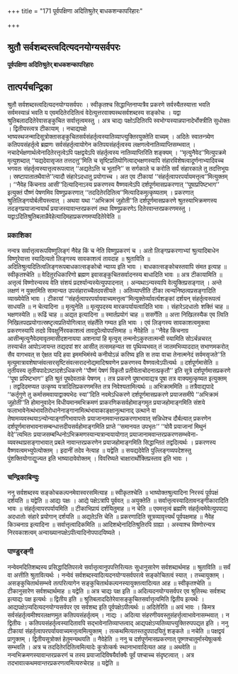 +++
title = "171 पूर्वपक्षिणा अदितिश्रुतेर् बाधकशन्कापरिहारः"

+++


## श्रुतौ सर्वशब्दस्त्वदित्यदनयोग्यसर्वपरः

**पूर्वपक्षिणा अदितिश्रुतेर् बाधकशन्कापरिहारः**

## **तात्पर्यचन्द्रिका**

श्रुतौ सर्वशब्दस्त्वदित्यदनयोग्यसर्वपरः । स्वीकृतश्च सिद्धान्तिनाप्यत्रैव प्रकरणे सर्वस्यैतस्यात्ता भवति सर्वमस्यान्नं भवति य एवमदितेरदितित्वं वेदेत्युत्तरवाक्यस्थसर्वशब्दस्य सङ्कोचः । यद्वा श्रुतिबलाददितेरेवासङ्कुचित सर्वात्तृत्वमस्तु । अत्र चाद्यः पक्षोऽदितिरपि स्वभोग्यस्यान्नपानादेर्भोक्त्रीति सुधोक्तः । द्वितीयस्त्वत्र टीकायाम् । नचाद्यपक्षे भाष्यस्थजन्मादिसूत्रोक्तासङ्कुचितसर्वसंहर्तृत्वस्यातिव्याप्त्युक्तिरयुक्तेति वाच्यम् । अदितेः स्वातन्त्र्येण कतिपयसंहर्तृत्वे ब्रह्मणः सर्वसंहर्तृत्वायोगेन कतिपयसंहर्तृत्वस्य लक्षणत्वेनातिव्याप्तिसम्भवात् । नचादेर्भक्षणार्थत्वेनादितेरत्तृत्वेऽपि पक्षद्वयेऽपि संहर्तृत्वस्य नातिव्याप्तिरिति शङ्क्यम् । ‘‘मृत्युनैवेद’’मित्युपक्रमे मृत्युशब्दात् ‘‘यद्यदेवासृजत तत्तदत्तु’’मिति च सृष्टिप्रतियोगित्वाद्भक्षणस्यापि संहारविशेषत्वादूर्णनाभ्यादिवच्च भगवतः संहर्तृत्वस्यात्तृत्वरूपत्वात् ‘‘अद्यतेऽत्ति च भूतानि’’ स सर्गकाले च करोति सर्वं संहारकाले तु तदत्तिभूयः । स्रष्टापातातथैवात्ते’’त्यादौ संहारेऽदधातु प्रयोगाच्च । अत एव टीकायां ‘‘संहर्तृत्वापरपर्यायमत्तृत्व’’मित्युक्तम् । ‘‘नैवेह किंचनाग्र आसी’’दित्यादिनाऽस्य प्रकरणस्य वैष्णवत्वेऽपि दर्शपूर्णमासप्रकरणात् ‘‘पूषाप्रपिष्टभाग’’ इत्युक्तं पौष्णं पेषणमिव विष्णुप्रकरणात् ‘‘तददितेरदितित्व’’मित्यादिकमुत्कृष्यताम् । प्रकरणात् श्रुतिलिङ्गयोर्बलीयस्त्वात् । अथवा यथा ‘‘अभिक्रामं जुहोती’’ति दर्शपूर्णमासप्रकरणे श्रुतस्याभिक्रमणस्य तदङ्गप्रयाजान्वयार्थं प्रयाजस्यावान्तरप्रकरणं तथा विष्णुप्रकरणेऽ दितेरवान्तरप्रकरणमस्तु । यद्वाऽदितिश्रुतिबलान्नैवेहेत्यादिमहाप्रकरणमप्यदितेरेवेति ॥

### **प्रकाशिका**

नन्वत्र सर्वात्तृत्वरूपविष्णुलिङ्गं नैवेह किं च नेति विष्णुप्रकरणं च । अतो लिङ्गप्रकरणाभ्यां श्रुत्यादिबाधेन विष्णुरेवात्ता स्यादित्यतो लिङ्गस्य सावकाशत्वं तावदाह ॥ श्रुताविति ॥ अदितिश्रुत्यदितित्वलिङ्गरूपबाधकात्सङ्कोचो न्याय्य इति भावः । बाधकात्सङ्कोचस्तवापि संमत इत्याह ॥ स्वीकृतश्चेति ॥ वेदितुरधिकारिणो ब्रह्मण इवासङ्कुचितसर्वादनस्य बाधादिति भावः ॥ अत्र टीकायामिति ॥ अत्तृत्वं विष्णोरन्यस्य वेति संशयं प्रदर्श्यान्यस्येत्युपपादनात् । अन्यथाऽन्यस्यापि वेत्युक्तिप्रसङ्गात् । अन्ते लक्षणं न युक्तमिति सामान्यत उपसंहाराच्चैतदवसीयते । अतिव्याप्तीति टीका त्वन्यनिष्ठत्वप्रसङ्गादिति व्याख्येयेति भावः । टीकायां ‘‘संहर्तृत्वापरपर्यायवाच्यमत्तृत्व’’मित्युक्तेर्व्यावर्त्यशङ्कां दर्शयन् संहर्तृत्वरूपत्वं साधयति ॥ न चेत्यादिना ॥ मृत्युनेति ॥ मृत्युपदस्य मारकपर्यायत्वादिति भावः । संहारेऽदधातोः शक्तिं चाह ॥ भक्षणस्येति ॥ रूढिं चाह ॥ अद्यत इत्यादिना ॥ स्मार्तप्रयोगं चाह ॥ ससर्गेति ॥ अत्ता निखिलस्यैक एव त्विति निखिलपदप्रयोगात्स्रष्टृत्वप्रतियोगित्वात् संहर्तेति गम्यत इति भावः । एवं लिङ्गस्य सावकाशत्वमुक्त्वा प्रकरणस्यापि तदग्रे विवक्षुर्निरवकाशत्वं तावदुपेत्योपपत्तिमाह ॥ नैवेहेति ॥ ‘‘नैवेह किंचनाग्र आसीन्मृत्युनैवेदमावृतमासीदशनायया अशनायां हि मृत्युस् तन्मनोऽकुरुतात्मन्वी स्यामिति सोऽर्चन्नचरत् तस्यार्चत आपोऽजायन्त तद्यदपां शर आसीत् तत्समहन्यत सा पृथिव्यभवत् तं जातमभिव्याददात् सभाणमकरोत् सैव वागभवत् स ऐक्षत यदि हवा इममभिमंस्ये कनीयोऽन्नं करिष्य इति स तया वाचा तेनात्मनेदं सर्वमसृजते’’ति मृत्युमात्रावशेषाप्संवत्सरसृष्टिसंवत्सरादनोद्यमादिश्रवणेन प्रकरणस्य वैष्णवत्वेऽपीत्यर्थः ॥ दर्शपूर्णमासेति ॥ तृतीयस्य तृतीयपादेऽष्टादशेऽधिकरणे ‘‘पौष्णं पेषणं विकृतौ प्रतीयेताचोदनात्प्रकृतौ’’ इति सूत्रे दर्शपूर्णमासप्रकरणे ‘‘पूषा प्रपिष्टभाग’’ इति श्रुतं पूषदेवताकं पेषणम् । तत्र प्रकरणे पूषाभावाद्यत्र पूषा तत्र वाक्यमुत्कृष्यत इत्युक्तम् । तद्वदिदमप्यत उत्कृष्य यत्रादितिप्रकरणमस्ति तत्र निवेश्यतामित्यर्थः ॥ अभिक्राममिति ॥ तत्रैवाद्यपादे ‘‘कर्तृगुणे तु कर्मासमवायाद्वाक्यभेदः स्या’’दिति नवमेऽधिकरणे दर्शपूर्णमासप्रकरणे प्रयाजसमीपे ‘‘अभिक्रामं जुहोती’’ति होमानुवादेन विधीयमानमभिक्रमणं प्राकरणिकसर्वहोमाङ्गमुत प्रयाजहोमाङ्गमिति संशये फलाभावेनेत्थंभावतिरोधानेनाङ्गानामित्थंभावाकाङ्क्षानुत्थानाद् उत्थाने वा तेषामव्यवस्थयाऽन्योन्याङ्गांगिभावापत्तेः प्रयाजानामवान्तरप्रकरणाभावात् सन्निधेश्च दौर्बल्यात् प्रकरणेन दर्शपूर्णमासभावनासम्बन्धात्तदीयसर्वहोमाङ्गमिति प्राप्ते ‘‘समानयत उपभृतः’’ ‘‘योवै प्रयाजानां मिथुनं वेदे’’त्यभितः प्रयाजसम्बन्धिनोऽभिक्रमणस्यान्यत्रान्वयायोगात् प्रयाजानामवान्तरप्रकरणसम्भवेना-व्यवस्थाप्रसङ्गाभावात् प्रबले नावान्तरप्रकरणेन प्रयाजहोमाङ्गमिति सिद्धान्तितं तद्वदित्यर्थः । प्रकरणस्य वैष्णवत्वमभ्युपेत्योक्तम् । इदानीं तदेव नेत्याह ॥ यद्वेति ॥ सयद्यदेवेति पुल्लिङ्गव्यपदेशस्तु पुंशक्तियोगाद्युज्यत इति भाष्यादावेवोक्तम् । विवरिष्यते चाक्षारार्थोक्तिप्रस्ताव इति भावः ।

### **चन्द्रिकाबिन्दुः**

ननु सर्वशब्दस्य सङ्कोचकल्पनमेवास्वरसमित्याह ॥ स्वीकृतश्चेति ॥ भाष्योक्तश्रुत्यादिना निरस्यं पूर्वपक्षं दर्शयति ॥ यद्वेति ॥ आद्यः पक्षः । आद्ये पक्षेऽत्रापि पूर्ववत् ॥ अयुक्तेति ॥ सर्वात्तृत्वस्यादितावनङ्गीकारादिति भावः ॥ संहर्तृत्वापरपर्यायमिति ॥ टीकाभिप्रायं दर्शयितुमाह ॥ न चेति ॥ एवमत्तृत्वं ब्रह्मणि संहर्तृत्वमेवेत्युपपाद्य अदधातोः संहारे प्रयोगान् दर्शयति ॥ अद्यतेऽत्ति चेति ॥ प्रकरणादिति सूत्रव्यावृत्त्यर्थं पूर्वपक्षमाह ॥ नैवेह किञ्चनाग्र इत्यादिना ॥ सर्वात्तृत्वादिकमिति ॥ आदिशब्देनादितिश्रुतिरपि ग्राह्या । अस्याश्च विष्णोरन्यत्र निरवकाशत्वम् अन्वाख्यानपक्षेऽपीत्यादिनोपपादयिष्यते ।

### **पाण्डुरङ्गी**

नन्वेवमदितिशब्दस्य प्रसिद्धादितिपरत्वे सर्वात्तृत्वानुपपत्तिरित्यतः सुधानुसारेण सर्वशब्दार्थमाह ॥ श्रुताविति ॥ सर्वं वा अत्तीति श्रुतावित्यर्थः । नन्वेवं सर्वशब्दस्यादित्यदनयोग्यसर्वपरत्वे सङ्कोचितत्वं स्यात् । तच्चायुक्तम् । असङ्कुचितार्थसम्भवे तत्परित्यागेन सङ्कुचितार्थकल्पनस्यायुक्तत्वादित्यत आह ॥ स्वीकृतश्चेति ॥ टीकानुसारेण सर्वशब्दार्थमाह ॥ यद्वेति ॥ अत्र चाद्यः पक्ष इति ॥ अदित्यदनयोग्यसर्वपर एव श्रुतिस्थः सर्वशब्द इत्याद्यः पक्ष इत्यर्थः ॥ द्वितीय इति ॥ श्रुतिबलाददितेरेवासङ्कुचितसर्वात्तृत्वमिति द्वितीय इत्यर्थः । आद्यपक्षेऽप्यदित्यदनयोग्यसर्वपर एव सर्वशब्द इति पूर्वपक्षेऽपीत्यर्थः ॥ अदितेरिति ॥ अयं भावः । किमत्र सर्वसंहर्तृत्वमीश्वरलक्षणमुत कतिपयसंहर्तृत्वम् । नाद्यः । अदित्या संहरणीयवस्तुसंहर्त्तृत्वाभावेनासम्भवात् । न द्वितीयः । कतिपयसंहर्तृत्वस्यादितावपि सद्भावेनातिव्याप्तत्वाद् आद्यपक्षेऽप्यतिव्याप्त्युक्तिरुपपद्यत इति । ननु टीकायां संहर्तृत्वापरपर्यायवाच्यमत्तृत्वमित्युक्तम् । तत्कथमित्यतस्तदुपपादयितुं शङ्कते ॥ नचेति ॥ पक्षद्वयं प्रागुक्तम् । द्वितीयसूत्रोक्तं हेतुमन्यथयति ॥ नैवेहेति ॥ ननु च दर्शपूर्णमासप्रकरणात् पूष्णश्चातुर्मास्येषूत्कर्षः सम्भवति । अत्र च तददितेरदितित्वमित्यादेः कुत्रोत्कर्षः स्थानाभावादित्यत आह ॥ अथवेति ॥ नन्वभिक्रमणस्यावान्तरप्रकरणं च तस्य प्रयाजादिविषयैर्वाक्यैः पूर्वं पश्चाच्च संदृष्टत्वात् । अत्र तदभावात्कथमवान्तरप्रकरणत्वमित्यरुचेराह ॥ यद्वेति ॥

